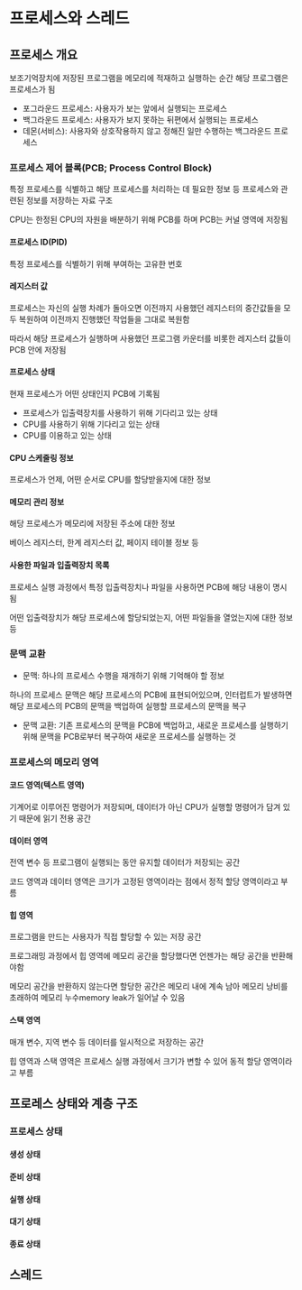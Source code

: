 # 프로세스와 스레드
## 프로세스 개요
보조기억장치에 저장된 프로그램을 메모리에 적재하고 실행하는 순간 해당 프로그램은 프로세스가 됨

- 포그라운드 프로세스: 사용자가 보는 앞에서 실행되는 프로세스
- 백그라운드 프로세스: 사용자가 보지 못하는 뒤편에서 실행되는 프로세스
- 데몬(서비스): 사용자와 상호작용하지 않고 정해진 일만 수행하는 백그라운드 프로세스

### 프로세스 제어 블록(PCB; Process Control Block)
특정 프로세스를 식별하고 해당 프로세스를 처리하는 데 필요한 정보 등 프로세스와 관련된 정보를 저장하는 자료 구조

CPU는 한정된 CPU의 자원을 배분하기 위해 PCB를 하며 PCB는 커널 영역에 저장됨
#### 프로세스 ID(PID)
특정 프로세스를 식별하기 위해 부여하는 고유한 번호
#### 레지스터 값
프로세스는 자신의 실행 차례가 돌아오면 이전까지 사용했던 레지스터의 중간값들을 모두 복원하여 이전까지 진행했던 작업들을 그대로 복원함

따라서 해당 프로세스가 실행하며 사용했던 프로그램 카운터를 비롯한 레지스터 값들이 PCB 안에 저장됨
#### 프로세스 상태
현재 프로세스가 어떤 상태인지 PCB에 기록됨
- 프로세스가 입출력장치를 사용하기 위해 기다리고 있는 상태
- CPU를 사용하기 위해 기다리고 있는 상태
- CPU를 이용하고 있는 상태 
#### CPU 스케줄링 정보
프로세스가 언제, 어떤 순서로 CPU를 할당받을지에 대한 정보
#### 메모리 관리 정보
해당 프로세스가 메모리에 저장된 주소에 대한 정보

베이스 레지스터, 한계 레지스터 값, 페이지 테이블 정보 등
#### 사용한 파일과 입출력장치 목록
프로세스 실행 과정에서 특정 입출력장치나 파일을 사용하면 PCB에 해당 내용이 명시됨

어떤 입출력장치가 해당 프로세스에 할당되었는지, 어떤 파일들을 열었는지에 대한 정보 등 
### 문맥 교환
- 문맥: 하나의 프로세스 수행을 재개하기 위해 기억해야 할 정보

하나의 프로세스 문맥은 해당 프로세스의 PCB에 표현되어있으며, 인터럽트가 발생하면 해당 프로세스의 PCB의 문맥을 백업하여 실행할 프로세스의 문맥을 복구

- 문맥 교환: 기존 프로세스의 문맥을 PCB에 백업하고, 새로운 프로세스를 실행하기 위해 문맥을 PCB로부터 복구하여 새로운 프로세스를 실행하는 것
### 프로세스의 메모리 영역
#### 코드 영역(텍스트 영역)
기계어로 이루어진 명령어가 저장되며, 데이터가 아닌 CPU가 실행할 명령어가 담겨 있기 때문에 읽기 전용 공간

#### 데이터 영역
전역 변수 등 프로그램이 실행되는 동안 유지할 데이터가 저장되는 공간

코드 영역과 데이터 영역은 크기가 고정된 영역이라는 점에서 정적 할당 영역이라고 부름

#### 힙 영역
프로그램을 만드는 사용자가 직접 할당할 수 있는 저장 공간

프로그래밍 과정에서 힙 영역에 메모리 공간을 할당했다면 언젠가는 해당 공간을 반환해야함

메모리 공간을 반환하지 않는다면 할당한 공간은 메모리 내에 계속 남아 메모리 낭비를 초래하여 메모리 누수memory leak가 일어날 수 있음
#### 스택 영역
매개 변수, 지역 변수 등 데이터를 일시적으로 저장하는 공간

힙 영역과 스택 영역은 프로세스 실행 과정에서 크기가 변할 수 있어 동적 할당 영역이라고 부름

## 프로레스 상태와 계층 구조
### 프로세스 상태
#### 생성 상태
#### 준비 상태
#### 실행 상태
#### 대기 상태
#### 종료 상태
## 스레드
